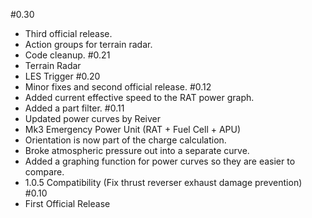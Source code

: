 #0.30
- Third official release.
- Action groups for terrain radar.
- Code cleanup.
#0.21
- Terrain Radar
- LES Trigger
#0.20
- Minor fixes and second official release.
#0.12
- Added current effective speed to the RAT power graph.
- Added a part filter.
#0.11
- Updated power curves by Reiver
- Mk3 Emergency Power Unit (RAT + Fuel Cell + APU)
- Orientation is now part of the charge calculation.
- Broke atmospheric pressure out into a separate curve.
- Added a graphing function for power curves so they are easier to compare.
- 1.0.5 Compatibility (Fix thrust reverser exhaust damage prevention)
#0.10
- First Official Release